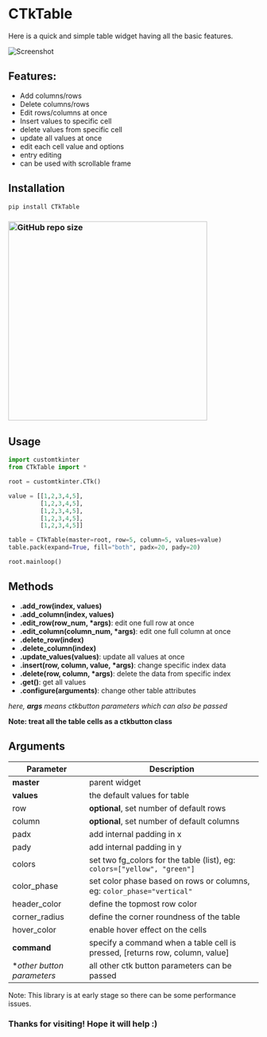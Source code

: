 # CTkTable

Here is a quick and simple table widget having all the basic features. 

![Screenshot](https://user-images.githubusercontent.com/89206401/233420929-bf210cb3-5b5f-49b2-ba7a-f01d187e72cf.jpg)

## Features:
- Add columns/rows
- Delete columns/rows
- Edit rows/columns at once
- Insert values to specific cell
- delete values from specific cell
- update all values at once
- edit each cell value and options
- entry editing
- can be used with scrollable frame

## Installation
```
pip install CTkTable
```

### [<img alt="GitHub repo size" src="https://img.shields.io/github/repo-size/Akascape/CTkTable?&color=white&label=Download%20Source%20Code&logo=Python&logoColor=yellow&style=for-the-badge"  width="400">](https://github.com/Akascape/CTkTable/archive/refs/heads/main.zip)

## Usage
```python
import customtkinter
from CTkTable import *

root = customtkinter.CTk()

value = [[1,2,3,4,5],
         [1,2,3,4,5],
         [1,2,3,4,5],
         [1,2,3,4,5],
         [1,2,3,4,5]]

table = CTkTable(master=root, row=5, column=5, values=value)
table.pack(expand=True, fill="both", padx=20, pady=20)

root.mainloop()
```

## Methods
- **.add_row(index, values)**
- **.add_column(index, values)**
- **.edit_row(row_num, *args)**: edit one full row at once
- **.edit_column(column_num, *args)**: edit one full column at once
- **.delete_row(index)**
- **.delete_column(index)**
- **.update_values(values)**: update all values at once
- **.insert(row, column, value, *args)**: change specific index data
- **.delete(row, column, *args)**: delete the data from specific index
- **.get()**: get all values
- **.configure(arguments)**: change other table attributes

_here, **args** means ctkbutton parameters which can also be passed_

**Note: treat all the table cells as a ctkbutton class**

## Arguments
| Parameter | Description |
|-----------| ------------|
| **master** | parent widget  |
| **values** | the default values for table |
| row | **optional**, set number of default rows |
| column | **optional**, set number of default columns |
| padx | add internal padding in x |
| pady | add internal padding in y |
| colors | set two fg_colors for the table (list), eg: `colors=["yellow", "green"]` |
| color_phase | set color phase based on rows or columns, eg: `color_phase="vertical"` |
| header_color | define the topmost row color |
| corner_radius | define the corner roundness of the table |
| hover_color | enable hover effect on the cells |
| **command** | specify a command when a table cell is pressed, [returns row, column, value] |
| **other button parameters* | all other ctk button parameters can be passed |

Note: This library is at early stage so there can be some performance issues. 
### Thanks for visiting! Hope it will help :)
